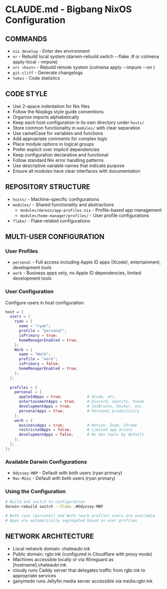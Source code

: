 # CLAUDE.md - Bigbang NixOS Configuration

## COMMANDS
- `nix develop` - Enter dev environment
- `nr` - Rebuild local system (darwin-rebuild switch --flake .# or colmena apply-local --impure)
- `nrr <host>` - Rebuild remote system (colmena apply --impure --on <host>)
- `git-cliff` - Generate changelogs
- `tokei` - Code statistics

## CODE STYLE
- Use 2-space indentation for Nix files
- Follow the Nixpkgs style guide conventions
- Organize imports alphabetically
- Keep each host configuration in its own directory under `hosts/`
- Store common functionality in `modules/` with clear separation
- Use camelCase for variables and functions
- Add appropriate comments for complex logic
- Place module options in logical groups
- Prefer explicit over implicit dependencies
- Keep configuration declarative and functional
- Follow standard Nix error handling patterns
- Use descriptive variable names that indicate purpose
- Ensure all modules have clear interfaces with documentation

## REPOSITORY STRUCTURE
- `hosts/` - Machine-specific configurations
- `modules/` - Shared functionality and abstractions
  - `modules/darwin/app-profiles.nix` - Profile-based app management
  - `modules/home-manager/profiles/` - User profile configurations
- `flake/` - Flake-related configurations

## MULTI-USER CONFIGURATION

### User Profiles
- `personal` - Full access including Apple ID apps (Xcode), entertainment, development tools
- `work` - Business apps only, no Apple ID dependencies, limited development tools

### User Configuration
Configure users in host configuration:
```nix
host = {
  users = {
    ryan = {
      name = "ryan";
      profile = "personal";
      isPrimary = true;
      homeManagerEnabled = true;
    };
    Work = {
      name = "Work";
      profile = "work";
      isPrimary = false;
      homeManagerEnabled = true;
    };
  };
  
  profiles = {
    personal = {
      appleIdApps = true;           # Xcode, etc.
      entertainmentApps = true;     # Discord, Spotify, Steam
      developmentApps = true;       # JetBrains, Docker, etc.
      personalApps = true;          # Personal productivity
    };
    work = {
      businessApps = true;          # Notion, Zoom, Chrome
      restrictedApps = false;       # Limited app access
      developmentApps = false;      # No dev tools by default
    };
  };
};
```

### Available Darwin Configurations
- `Odyssey-MBP` - Default with both users (ryan primary)
- `Mac-Mini` - Default with both users (ryan primary)

### Using the Configuration
```bash
# Build and switch to configuration
darwin-rebuild switch --flake .#Odyssey-MBP

# Both ryan (personal) and Work (work profile) users are available
# Apps are automatically segregated based on user profiles
```

## NETWORK ARCHITECTURE
- Local network domain: chateaubr.ink
- Public domain: rgbr.ink (configured in Cloudflare with proxy mode)
- Machines accessible locally or via Wireguard as [hostname].chateaubr.ink
- cloudy runs Caddy server that delegates traffic from rgbr.ink to appropriate services
- ganymede runs Jellyfin media server accessible via media.rgbr.ink
